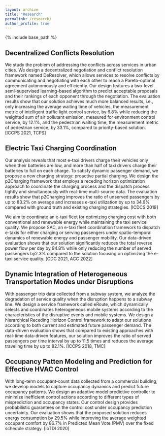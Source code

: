 ```yaml
---
layout: archive
title: "Research"
permalink: /research/
author_profile: true
---
```


{% include base_path %}


## Decentralized Conflicts Resolution


We study the problem of addressing the conflicts across services in urban cities. We design a decentralized negotiation and conflict resolution framework named DeResolver, which allows services to resolve conflicts by communicating and negotiating with each other to reach a Pareto-optimal agreement autonomously and efficiently. Our design features a two-level semi-supervised learning-based algorithm to predict acceptable proposals and their rankings of each opponent through the negotiation. The evaluation results show that our solution achieves much more balanced results, i.e., only increasing the average waiting time of vehicles, the measurement metric of intelligent traffic light control service, by 6.8% while reducing the weighted sum of air pollutant emission, measured for environment control service, by 12.1%, and the pedestrian waiting time, the measurement metric of pedestrian service, by 33.1%, compared to priority-based solution. [ICCPS 2021, TCPS]


## Electric Taxi Charging Coordination​


Our analysis reveals that most e-taxi drivers charge their vehicles only when their batteries are low, and more than half of taxi drivers charge their batteries to full on each charge. To satisfy dynamic passenger demand, we propose a new charging strategy: proactive partial charging. We design the p2Charging framework that employs a receding horizon optimization approach to coordinate the charging process and the dispatch process tightly and simultaneously with real-time multi-source data. The evaluation results show that p2Charging improves the ratio of unserved passengers by up to 83.2% on average and increases e-taxi utilization by up to 34.6% compared with ground truth and existing charging strategies. [ICDCS 2019]


We aim to coordinate  an  e-taxi  fleet  for  optimizing  charging  cost with both  conventional  and  renewable  energy  while maintaining the taxi service quality. We  propose  SAC,  an  e-taxi  fleet  coordination  framework to  dispatch  e-taxis  for  either  charging  or  serving passengers  under spatio-temporal  dynamics  of  renewable  energy  and passenger mobility. Our data-driven  evaluation  shows  that  our  solution significantly reduces the total reverse power flow per day by 94.8% while only reducing the number of served passengers by2.3% compared to the solution focusing on optimizing the e-taxi service quality. [CDC 2021, ACC 2022]



## Dynamic Integration of Heterogeneous Transportation Modes under Disruptions


With passenger trip data collected from a subway system, we analyze the degradation of service quality when the disruption happens to a subway line. We design a service framework called eRoute, which dynamically selects and coordinates heterogeneous mobile systems according to the characteristics of the disruptive events and mobile systems. We design a hierarchical Receding Horizon Control framework to adapt our solutions according to both current and estimated future passenger demand. The data-driven evaluation shows that compared to existing approaches with real-time data-driven features, our solution improves the ratio of served passengers per time interval by up to 11.5 times and reduces the average traveling time by up to 82.1%. [ICCPS 2018, TMC]


## Occupancy Patten Modeling and Prediction for Effective HVAC Control

With long-term occupant-count data collected from a commercial building, we develop models to capture occupancy dynamics and predict future occupancy patterns. We design an adaptive model predictive controller to minimize inefficient control actions according to different types of misprediction and occupancy states. Our control design provides probabilistic guarantees on the control cost under occupancy prediction uncertainty. Our evaluation shows that the proposed solution reduces energy consumption by 29.5% while improving the average weighted occupant comfort by 86.7% in Predicted Mean Vote (PMV) over the fixed schedule strategy. [IoTDI 2020]

